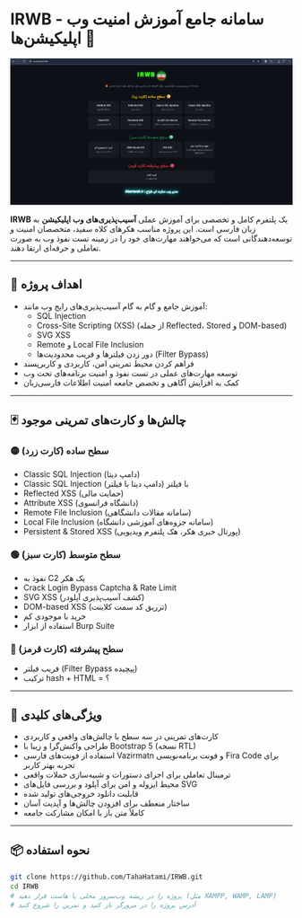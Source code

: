 # IRWB - سامانه جامع آموزش امنیت وب اپلیکیشن‌ها 🚀

![IRWB Logo](Screenshot2.png)

**IRWB** یک پلتفرم کامل و تخصصی برای آموزش عملی **آسیب‌پذیری‌های وب اپلیکیشن** به زبان فارسی است. این پروژه مناسب هکرهای کلاه سفید، متخصصان امنیت و توسعه‌دهندگانی است که می‌خواهند مهارت‌های خود را در زمینه تست نفوذ وب به صورت تعاملی و حرفه‌ای ارتقا دهند.

---

## 🎯 اهداف پروژه

- آموزش جامع و گام به گام آسیب‌پذیری‌های رایج وب مانند:
  - SQL Injection
  - Cross-Site Scripting (XSS) (از جمله Reflected، Stored و DOM-based)
  - SVG XSS
  - Remote و Local File Inclusion
  - دور زدن فیلترها و فریب محدودیت‌ها (Filter Bypass)
- فراهم کردن محیط تمرینی امن، کاربردی و کاربرپسند
- توسعه مهارت‌های عملی در تست نفوذ و امنیت برنامه‌های تحت وب
- کمک به افزایش آگاهی و تخصص جامعه امنیت اطلاعات فارسی‌زبان

---

## 🃏 چالش‌ها و کارت‌های تمرینی موجود

### 🟡 سطح ساده (کارت زرد)
- Classic SQL Injection (دامپ دیتا)
- Classic SQL Injection با فیلتر (دامپ دیتا با فیلتر)
- Reflected XSS (حمایت مالی)
- Attribute XSS (دانشگاه فرانسوی)
- Remote File Inclusion (سامانه مقالات دانشگاهی)
- Local File Inclusion (سامانه جزوه‌های آموزشی دانشگاه)
- Persistent & Stored XSS (پورتال خبری هکر، هک پلتفرم ویدیویی)

### 🟢 سطح متوسط (کارت سبز)
- نفوذ به C2 یک هکر  
- Crack Login Bypass Captcha & Rate Limit  
- SVG XSS (کشف آسیب‌پذیری آپلودر)  
- DOM-based XSS (تزریق کد سمت کلاینت)  
- خرید با موجودی کم  
- استفاده از ابزار Burp Suite  

### 🔴 سطح پیشرفته (کارت قرمز)
- فریب فیلتر (Filter Bypass پیچیده)  
- ترکیب hash + HTML = ؟  

---

## 🚀 ویژگی‌های کلیدی

- کارت‌های تمرینی در سه سطح با چالش‌های واقعی و کاربردی  
- طراحی واکنش‌گرا و زیبا با Bootstrap 5 (نسخه RTL)  
- استفاده از فونت‌های فارسی Vazirmatn و فونت برنامه‌نویسی Fira Code برای تجربه بهتر کاربر  
- ترمینال تعاملی برای اجرای دستورات و شبیه‌سازی حملات واقعی  
- محیط ایزوله و امن برای آپلود و بررسی فایل‌های SVG  
- قابلیت دانلود خروجی‌های تولید شده  
- ساختار منعطف برای افزودن چالش‌ها و آپدیت آسان  
- کاملاً متن باز با امکان مشارکت جامعه  

---

## 📦 نحوه استفاده

```bash
git clone https://github.com/TahaHatami/IRWB.git
cd IRWB
# پروژه را در ریشه وب‌سرور محلی یا هاست قرار دهید (مثل XAMPP, WAMP, LAMP)
# آدرس پروژه را در مرورگر باز کنید و تمرین را شروع کنید
